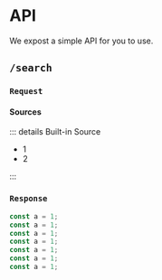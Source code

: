 # API

We expost a simple API for you to use.

## `/search`

### `Request`

#### Sources

::: details Built-in Source

- 1
- 2

:::

### `Response`

```js
const a = 1;
const a = 1;
const a = 1;
const a = 1;
const a = 1;
const a = 1;
const a = 1;
```
